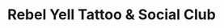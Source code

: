 ---
title: "Rebel Yell Tattoo & Social Club"
url: /nashville/rebel-yell-tattoo-und-social-club/
shop: Tattoo
---